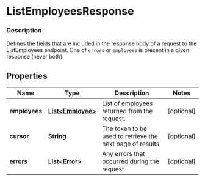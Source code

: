 
# ListEmployeesResponse

### Description

Defines the fields that are included in the response body of a request to the ListEmployees endpoint.  One of `errors` or `employees` is present in a given response (never both).

## Properties
Name | Type | Description | Notes
------------ | ------------- | ------------- | -------------
**employees** | [**List&lt;Employee&gt;**](Employee.md) | List of employees returned from the request. |  [optional]
**cursor** | **String** | The token to be used to retrieve the next page of results. |  [optional]
**errors** | [**List&lt;Error&gt;**](Error.md) | Any errors that occurred during the request. |  [optional]



